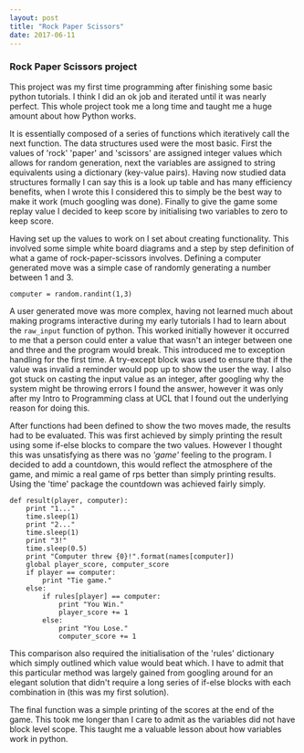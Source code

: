 ```yaml
---
layout: post
title: "Rock Paper Scissors"
date: 2017-06-11
---
```


### Rock Paper Scissors project

This project was my first time programming after finishing some basic python tutorials. I think I did an ok job and iterated until it was nearly perfect. This whole project took me a long time and taught me a huge amount about how Python works.

It is essentially composed of a series of functions which iteratively call the next function. The data structures used were the most basic. First the values of 'rock' 'paper' and 'scissors' are assigned integer values which allows for random generation, next the variables are assigned to string equivalents using a dictionary (key-value pairs). Having now studied data structures formally I can say this is a look up table and has many efficiency benefits, when I wrote this I considered this to simply be the best way to make it work (much googling was done). Finally to give the game some replay value I decided to keep score by initialising two variables to zero to keep score.

Having set up the values to work on I set about creating functionality. This involved some simple white board diagrams and a step by step definition of what a game of rock-paper-scissors involves. Defining a computer generated move was a simple case of randomly generating a number between 1 and 3.

```
computer = random.randint(1,3)
```

A user generated move was more complex, having not learned much about making programs interactive during my early tutorials I had to learn about the `raw_input` function of python. This worked initially however it occurred to me that a person could enter a value that wasn't an integer between one and three and the program would break. This introduced me to exception handling for the first time. A try-except block was used to ensure that if the value was invalid a reminder would pop up to show the user the way. I also got stuck on casting the input value as an integer, after googling why the system might be throwing errors I found the answer, however it was only after my Intro to Programming class at UCL that I found out the underlying reason for doing this.

After functions had been defined to show the two moves made, the results had to be evaluated. This was first achieved by simply printing the result using some if-else blocks to compare the two values. However I thought this was unsatisfying as there was no *'game'* feeling to the program. I decided to add a countdown, this would reflect the atmosphere of the game, and mimic a real game of rps better than simply printing results. Using the 'time' package the countdown was achieved fairly simply.

```
def result(player, computer):
    print "1..."
    time.sleep(1)
    print "2..."
    time.sleep(1)
    print "3!"
    time.sleep(0.5)
    print "Computer threw {0}!".format(names[computer])
    global player_score, computer_score
    if player == computer:
        print "Tie game."
    else:
        if rules[player] == computer:
            print "You Win."
            player_score += 1
        else:
            print "You Lose."
            computer_score += 1
```
This comparison also required the initialisation of the 'rules' dictionary which simply outlined which value would beat which. I have to admit that this particular method was largely gained from googling around for an elegant solution that didn't require a long series of if-else blocks with each combination in (this was my first solution).

The final function was a simple printing of the scores at the end of the game. This took me longer than I care to admit as the variables did not have block level scope. This taught me a valuable lesson about how variables work in python.
  
